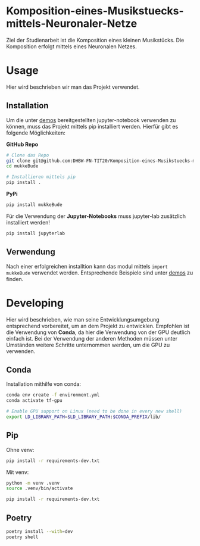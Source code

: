 # Komposition-eines-Musikstuecks-mittels-Neuronaler-Netze
Ziel der Studienarbeit ist die Komposition eines kleinen Musikstücks. Die Komposition erfolgt mittels eines Neuronalen Netzes.

# Usage
Hier wird beschrieben wir man das Projekt verwendet.

## Installation
Um die unter [demos](./demos/) bereitgestellten jupyter-notebook verwenden zu können, muss das Projekt mittels pip installiert werden.
Hierfür gibt es folgende Möglichkeiten:

**GitHub Repo**
```bash
# Clone das Repo
git clone git@github.com:DHBW-FN-TIT20/Komposition-eines-Musikstuecks-mittels-Neuronaler-Netze.git mukkeBude
cd mukkeBude

# Installieren mittels pip
pip install .
```

**PyPi**
```bash
pip install mukkeBude
```

Für die Verwendung der **Jupyter-Notebooks** muss jupyter-lab zusätzlich installiert werden!
```bash
pip install jupyterlab
``` 

## Verwendung
Nach einer erfolgreichen installtion kann das modul mittels `import mukkeBude` verwendet werden. Entsprechende Beispiele sind unter [demos](./demos/) zu finden.

# Developing

Hier wird beschrieben, wie man seine Entwicklungsumgebung entsprechend vorbereitet, um an dem Projekt zu entwicklen.
Empfohlen ist die Verwendung von **Conda**, da hier die Verwendung von der GPU deutlich einfach ist. Bei der Verwendung der anderen Methoden müssen 
unter Umständen weitere Schritte unternommen werden, um die GPU zu verwenden.

## Conda
Installation mithilfe von conda:

```bash
conda env create -f environment.yml
conda activate tf-gpu

# Enable GPU support on Linux (need to be done in every new shell)
export LD_LIBRARY_PATH=$LD_LIBRARY_PATH:$CONDA_PREFIX/lib/
```

## Pip
Ohne venv:

```bash
pip install -r requirements-dev.txt
```

Mit venv:

```bash
python -m venv .venv
source .venv/bin/activate

pip install -r requirements-dev.txt
```

## Poetry
```bash
poetry install --with=dev
poetry shell
```
